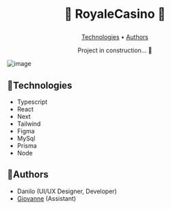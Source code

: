 # <p align="center">🎲 RoyaleCasino 🎰</p>
<p align="center">
  <a href="#technologies">Technologies</a> •
  <a href="#authors">Authors</a>
</p>

<p align="center">Project in construction... 🚧</p>

![image](https://user-images.githubusercontent.com/55723423/178883051-d8b90ffb-b35d-42af-96a7-c03fc7d7435b.png)

## 💎Technologies
- Typescript
- React
- Next
- Tailwind
- Figma
- MySql
- Prisma
- Node

## 👥Authors
- Danilo (UI/UX Designer, Developer)
- <a href="https://github.com/GiovanneMika" target="_blank">Giovanne</a> (Assistant)
